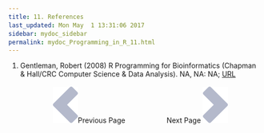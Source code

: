 ```yaml
---
title: 11. References
last_updated: Mon May  1 13:31:06 2017
sidebar: mydoc_sidebar
permalink: mydoc_Programming_in_R_11.html
---
```

 
1. Gentleman, Robert (2008) R Programming for Bioinformatics (Chapman \& Hall/CRC Computer Science \& Data Analysis). NA, NA: NA; [URL](http://www.amazon.com/Programming-Bioinformatics-Chapman-Computer-Analysis/dp/1420063677)
<br><br><center><a href="mydoc_Programming_in_R_10.html"><img src="images/left_arrow.png" alt="Previous page."></a>Previous Page &nbsp; &nbsp; &nbsp; &nbsp; &nbsp; &nbsp; &nbsp; &nbsp; &nbsp; &nbsp; Next Page
<a href="mydoc_Programming_in_R_01.html"><img src="images/right_arrow.png" alt="Next page."></a></center>
